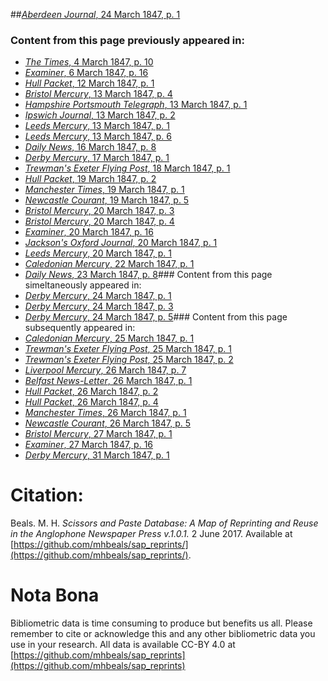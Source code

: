 ##[*Aberdeen Journal*, 24 March 1847, p. 1](https://mhbeals.github.io/sap_html/Aberdeen-Journal/Aberdeen-Journal-24-March-1847-p-1)

### Content from this page previously appeared in:
+ [*The Times*, 4 March 1847, p. 10](https://mhbeals.github.io/sap_html/The-Times/The-Times-4-March-1847-p-10)
+ [*Examiner*, 6 March 1847, p. 16](https://mhbeals.github.io/sap_html/Examiner/Examiner-6-March-1847-p-16)
+ [*Hull Packet*, 12 March 1847, p. 1](https://mhbeals.github.io/sap_html/Hull-Packet/Hull-Packet-12-March-1847-p-1)
+ [*Bristol Mercury*, 13 March 1847, p. 4](https://mhbeals.github.io/sap_html/Bristol-Mercury/Bristol-Mercury-13-March-1847-p-4)
+ [*Hampshire Portsmouth Telegraph*, 13 March 1847, p. 1](https://mhbeals.github.io/sap_html/Hampshire-Portsmouth-Telegraph/Hampshire-Portsmouth-Telegraph-13-March-1847-p-1)
+ [*Ipswich Journal*, 13 March 1847, p. 2](https://mhbeals.github.io/sap_html/Ipswich-Journal/Ipswich-Journal-13-March-1847-p-2)
+ [*Leeds Mercury*, 13 March 1847, p. 1](https://mhbeals.github.io/sap_html/Leeds-Mercury/Leeds-Mercury-13-March-1847-p-1)
+ [*Leeds Mercury*, 13 March 1847, p. 6](https://mhbeals.github.io/sap_html/Leeds-Mercury/Leeds-Mercury-13-March-1847-p-6)
+ [*Daily News*, 16 March 1847, p. 8](https://mhbeals.github.io/sap_html/Daily-News/Daily-News-16-March-1847-p-8)
+ [*Derby Mercury*, 17 March 1847, p. 1](https://mhbeals.github.io/sap_html/Derby-Mercury/Derby-Mercury-17-March-1847-p-1)
+ [*Trewman's Exeter Flying Post*, 18 March 1847, p. 1](https://mhbeals.github.io/sap_html/Trewman's-Exeter-Flying-Post/Trewman's-Exeter-Flying-Post-18-March-1847-p-1)
+ [*Hull Packet*, 19 March 1847, p. 2](https://mhbeals.github.io/sap_html/Hull-Packet/Hull-Packet-19-March-1847-p-2)
+ [*Manchester Times*, 19 March 1847, p. 1](https://mhbeals.github.io/sap_html/Manchester-Times/Manchester-Times-19-March-1847-p-1)
+ [*Newcastle Courant*, 19 March 1847, p. 5](https://mhbeals.github.io/sap_html/Newcastle-Courant/Newcastle-Courant-19-March-1847-p-5)
+ [*Bristol Mercury*, 20 March 1847, p. 3](https://mhbeals.github.io/sap_html/Bristol-Mercury/Bristol-Mercury-20-March-1847-p-3)
+ [*Bristol Mercury*, 20 March 1847, p. 4](https://mhbeals.github.io/sap_html/Bristol-Mercury/Bristol-Mercury-20-March-1847-p-4)
+ [*Examiner*, 20 March 1847, p. 16](https://mhbeals.github.io/sap_html/Examiner/Examiner-20-March-1847-p-16)
+ [*Jackson's Oxford Journal*, 20 March 1847, p. 1](https://mhbeals.github.io/sap_html/Jackson's-Oxford-Journal/Jackson's-Oxford-Journal-20-March-1847-p-1)
+ [*Leeds Mercury*, 20 March 1847, p. 1](https://mhbeals.github.io/sap_html/Leeds-Mercury/Leeds-Mercury-20-March-1847-p-1)
+ [*Caledonian Mercury*, 22 March 1847, p. 1](https://mhbeals.github.io/sap_html/Caledonian-Mercury/Caledonian-Mercury-22-March-1847-p-1)
+ [*Daily News*, 23 March 1847, p. 8](https://mhbeals.github.io/sap_html/Daily-News/Daily-News-23-March-1847-p-8)### Content from this page simeltaneously appeared in:
+ [*Derby Mercury*, 24 March 1847, p. 1](https://mhbeals.github.io/sap_html/Derby-Mercury/Derby-Mercury-24-March-1847-p-1)
+ [*Derby Mercury*, 24 March 1847, p. 3](https://mhbeals.github.io/sap_html/Derby-Mercury/Derby-Mercury-24-March-1847-p-3)
+ [*Derby Mercury*, 24 March 1847, p. 5](https://mhbeals.github.io/sap_html/Derby-Mercury/Derby-Mercury-24-March-1847-p-5)### Content from this page subsequently appeared in:
+ [*Caledonian Mercury*, 25 March 1847, p. 1](https://mhbeals.github.io/sap_html/Caledonian-Mercury/Caledonian-Mercury-25-March-1847-p-1)
+ [*Trewman's Exeter Flying Post*, 25 March 1847, p. 1](https://mhbeals.github.io/sap_html/Trewman's-Exeter-Flying-Post/Trewman's-Exeter-Flying-Post-25-March-1847-p-1)
+ [*Trewman's Exeter Flying Post*, 25 March 1847, p. 2](https://mhbeals.github.io/sap_html/Trewman's-Exeter-Flying-Post/Trewman's-Exeter-Flying-Post-25-March-1847-p-2)
+ [*Liverpool Mercury*, 26 March 1847, p. 7](https://mhbeals.github.io/sap_html/Liverpool-Mercury/Liverpool-Mercury-26-March-1847-p-7)
+ [*Belfast News-Letter*, 26 March 1847, p. 1](https://mhbeals.github.io/sap_html/Belfast-News-Letter/Belfast-News-Letter-26-March-1847-p-1)
+ [*Hull Packet*, 26 March 1847, p. 2](https://mhbeals.github.io/sap_html/Hull-Packet/Hull-Packet-26-March-1847-p-2)
+ [*Hull Packet*, 26 March 1847, p. 4](https://mhbeals.github.io/sap_html/Hull-Packet/Hull-Packet-26-March-1847-p-4)
+ [*Manchester Times*, 26 March 1847, p. 1](https://mhbeals.github.io/sap_html/Manchester-Times/Manchester-Times-26-March-1847-p-1)
+ [*Newcastle Courant*, 26 March 1847, p. 5](https://mhbeals.github.io/sap_html/Newcastle-Courant/Newcastle-Courant-26-March-1847-p-5)
+ [*Bristol Mercury*, 27 March 1847, p. 1](https://mhbeals.github.io/sap_html/Bristol-Mercury/Bristol-Mercury-27-March-1847-p-1)
+ [*Examiner*, 27 March 1847, p. 16](https://mhbeals.github.io/sap_html/Examiner/Examiner-27-March-1847-p-16)
+ [*Derby Mercury*, 31 March 1847, p. 1](https://mhbeals.github.io/sap_html/Derby-Mercury/Derby-Mercury-31-March-1847-p-1)
                    
# Citation: 

Beals. M. H. *Scissors and Paste Database: A Map of Reprinting and Reuse in the Anglophone Newspaper Press v.1.0.1.* 2 June 2017. Available at [https://github.com/mhbeals/sap_reprints/](https://github.com/mhbeals/sap_reprints/). 
                    
# Nota Bona

Bibliometric data is time consuming to produce but benefits us all. Please remember to cite or acknowledge this and any other bibliometric data you use in your research. All data is available CC-BY 4.0 at [https://github.com/mhbeals/sap_reprints](https://github.com/mhbeals/sap_reprints)